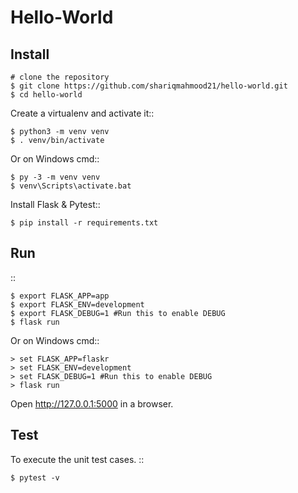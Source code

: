 Hello-World
======

Install
-------


    # clone the repository
    $ git clone https://github.com/shariqmahmood21/hello-world.git
    $ cd hello-world
    
Create a virtualenv and activate it::

    $ python3 -m venv venv
    $ . venv/bin/activate

Or on Windows cmd::

    $ py -3 -m venv venv
    $ venv\Scripts\activate.bat

Install Flask & Pytest::

    $ pip install -r requirements.txt 


Run
---

::

    $ export FLASK_APP=app
    $ export FLASK_ENV=development
    $ export FLASK_DEBUG=1 #Run this to enable DEBUG
    $ flask run



Or on Windows cmd::

    > set FLASK_APP=flaskr
    > set FLASK_ENV=development
    > set FLASK_DEBUG=1 #Run this to enable DEBUG
    > flask run

Open http://127.0.0.1:5000 in a browser.


Test
----
To execute the unit test cases.
::

    $ pytest -v